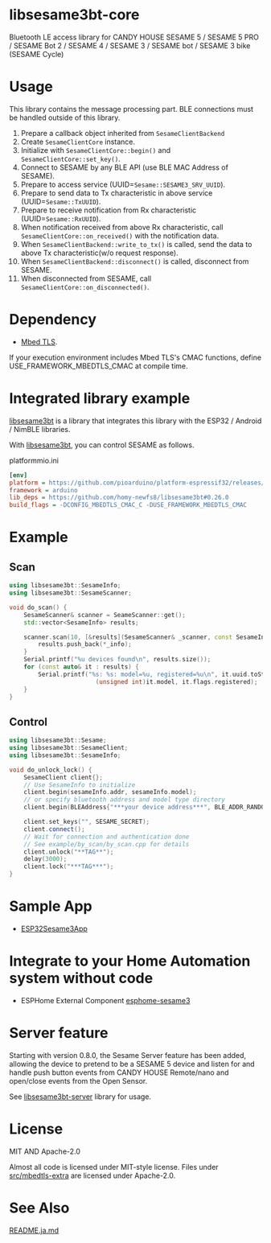 # libsesame3bt-core
Bluetooth LE access library for CANDY HOUSE SESAME 5 / SESAME 5 PRO / SESAME Bot 2 / SESAME 4 / SESAME 3 / SESAME bot / SESAME 3 bike (SESAME Cycle)

# Usage
This library contains the message processing part. BLE connections must be handled outside of this library.

1. Prepare a callback object inherited from `SesameClientBackend`
1. Create `SesameClientCore` instance.
1. Initialize with `SesameClientCore::begin()` and `SesameClientCore::set_key()`.
1. Connect to SESAME by any BLE API (use BLE MAC Address of SESAME).
1. Prepare to access service (UUID=`Sesame::SESAME3_SRV_UUID`).
1. Prepare to send data to Tx characteristic in above service (UUID=`Sesame::TxUUID`).
1. Prepare to receive notification from Rx characteristic (UUID=`Sesame::RxUUID`).
1. When notification received from above Rx characteristic, call `SesameClientCore::on_received()` with the notification data.
1. When `SesameClientBackend::write_to_tx()` is called, send the data to above Tx characteristic(w/o request response).
1. When `SesameClientBackend::disconnect()` is called, disconnect from SESAME.
1. When disconnected from SESAME, call `SesameClientCore::on_disconnected()`.

# Dependency
- [Mbed TLS](https://github.com/Mbed-TLS/mbedtls).

If your execution environment includes Mbed TLS's CMAC functions, define USE_FRAMEWORK_MBEDTLS_CMAC at compile time.

# Integrated library example
[libsesame3bt](https://github.com/homy-newfs8/libsesame3bt) is a library that integrates this library with the ESP32 / Android / NimBLE libraries.

With [libsesame3bt](https://github.com/homy-newfs8/libsesame3bt), you can control SESAME as follows.

platformmio.ini
```ini
[env]
platform = https://github.com/pioarduino/platform-espressif32/releases/download/stable/platform-espressif32.zip
framework = arduino
lib_deps = https://github.com/homy-newfs8/libsesame3bt#0.26.0
build_flags = -DCONFIG_MBEDTLS_CMAC_C -DUSE_FRAMEWORK_MBEDTLS_CMAC
````

# Example
## Scan
```C++
using libsesame3bt::SesameInfo;
using libsesame3bt::SesameScanner;

void do_scan() {
	SesameScanner& scanner = SeameScanner::get();
	std::vector<SesameInfo> results;

	scanner.scan(10, [&results](SesameScanner& _scanner, const SesameInfo* _info)) {
		results.push_back(*_info);
	}
	Serial.printf("%u devices found\n", results.size());
	for (const auto& it : results) {
		Serial.printf("%s: %s: model=%u, registered=%u\n", it.uuid.toString().c_str(), it.address.toString().c_str(),
		                (unsigned int)it.model, it.flags.registered);
	}
}

```

## Control
```C++
using libsesame3bt::Sesame;
using libsesame3bt::SesameClient;
using libsesame3bt::SesameInfo;

void do_unlock_lock() {
	SesameClient client{};
	// Use SesameInfo to initialize
	client.begin(sesameInfo.addr, sesameInfo.model);
	// or specify bluetooth address and model type directory
	client.begin(BLEAddress{"***your device address***", BLE_ADDR_RANDOM}, Sesame::model_t::sesame_5);

	client.set_keys("", SESAME_SECRET);
	client.connect();
	// Wait for connection and authentication done
	// See example/by_scan/by_scan.cpp for details
	client.unlock("**TAG**");
	delay(3000);
	client.lock("***TAG***");
}
```
# Sample App
* [ESP32Sesame3App](http://github.com/homy-newfs8/ESP32Sesame3App)

# Integrate to your Home Automation system without code
* ESPHome External Component [esphome-sesame3](https://github.com/homy-newfs8/esphome-sesame3)

# Server feature
Starting with version 0.8.0, the Sesame Server feature has been added, allowing the device to pretend to be a SESAME 5 device and listen for and handle push button events from CANDY HOUSE Remote/nano and open/close events from the Open Sensor.

See [libsesame3bt-server](https://github.com/homy-newfs8/libsesame3bt-server) library for usage.

# License
MIT AND Apache-2.0

Almost all code is licensed under MIT-style license. Files under [src/mbedtls-extra](src/mbedtls-extra) are licensed under Apache-2.0.

# See Also
[README.ja.md](README.ja.md)
